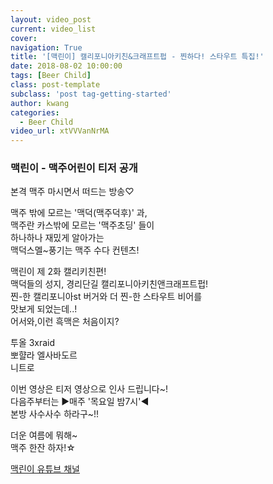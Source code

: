```yaml
---
layout: video_post
current: video_list
cover:  
navigation: True
title: '[맥린이] 캘리포니아키친&크래프트펍 - 찐하다! 스타우트 특집!'
date: 2018-08-02 10:00:00
tags: [Beer Child]
class: post-template
subclass: 'post tag-getting-started'
author: kwang
categories:
  - Beer Child
video_url: xtVVVanNrMA
---
```


### 맥린이 - 맥주어린이 티저 공개 


본격 맥주 마시면서 떠드는 방송♡

맥주 밖에 모르는 '맥덕(맥주덕후)' 과,<br>
맥주란 카스밖에 모르는 '맥주초딩' 들이 <br>
하나하나 재밌게 알아가는<br>
맥덕스멜~풍기는 맥주 수다 컨텐츠!<br>

맥린이 제 2화 캘리키친편! <br>
맥덕들의 성지, 경리단길 캘리포니아키친앤크래프트펍! <br>
찐-한 캘리포니아st 버거와 더 찐-한 스타우트 비어를 <br>
맛보게 되었는데..!<br>
어서와,이런 흑맥은 처음이지?<br>

투올 3xraid <br>
뽀햘라 엘사바도르 <br>
니트로 <br>

이번 영상은 티저 영상으로 인사 드립니다~!<br>
다음주부터는 ▶매주 '목요일 밤7시'◀ <br>
본방 사수사수 하라구~!!<br>

더운 여름에 뭐해~ <br>
맥주 한잔 하자!☆<br>

[맥린이 유튜브 채널](https://www.youtube.com/channel/UCKWclNzINS9c_b4QIP5OCQA)
